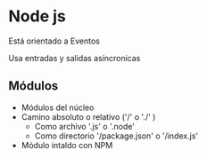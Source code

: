 # Node js

Está orientado a Eventos

Usa entradas y salidas asíncronicas

## Módulos

* Módulos del núcleo
* Camino absoluto o relativo ('/' o './' )
    * Como archivo '.js' o '.node'
    * Como directorio '/package.json' o '/index.js'
* Módulo intaldo con NPM 


